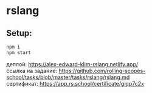 # rslang

## Setup:
```sh
npm i
npm start
```


деплой: https://alex-edward-klim-rslang.netlify.app/  
ссылка на задание: https://github.com/rolling-scopes-school/tasks/blob/master/tasks/rslang/rslang.md  
сертификат: https://app.rs.school/certificate/giqp7c2x
